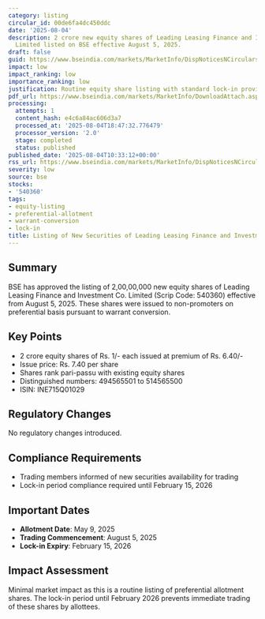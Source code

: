 ```yaml
---
category: listing
circular_id: 00de6fa4dc450ddc
date: '2025-08-04'
description: 2 crore new equity shares of Leading Leasing Finance and Investment Co.
  Limited listed on BSE effective August 5, 2025.
draft: false
guid: https://www.bseindia.com/markets/MarketInfo/DispNoticesNCirculars.aspx?Noticeid={79EA86EA-2AFA-4B0B-9CE9-9DB475D47494}&noticeno=20250804-17&dt=08/04/2025&icount=17&totcount=60&flag=0
impact: low
impact_ranking: low
importance_ranking: low
justification: Routine equity share listing with standard lock-in provisions
pdf_url: https://www.bseindia.com/markets/MarketInfo/DownloadAttach.aspx?id=20250804-17&attachedId=
processing:
  attempts: 1
  content_hash: e4c6a84ac606d3a7
  processed_at: '2025-08-04T18:47:32.776479'
  processor_version: '2.0'
  stage: completed
  status: published
published_date: '2025-08-04T10:33:12+00:00'
rss_url: https://www.bseindia.com/markets/MarketInfo/DispNoticesNCirculars.aspx?Noticeid={79EA86EA-2AFA-4B0B-9CE9-9DB475D47494}&noticeno=20250804-17&dt=08/04/2025&icount=17&totcount=60&flag=0
severity: low
source: bse
stocks:
- '540360'
tags:
- equity-listing
- preferential-allotment
- warrant-conversion
- lock-in
title: Listing of New Securities of Leading Leasing Finance and Investment Co. Limited
---
```


## Summary

BSE has approved the listing of 2,00,00,000 new equity shares of Leading Leasing Finance and Investment Co. Limited (Scrip Code: 540360) effective from August 5, 2025. These shares were issued to non-promoters on preferential basis pursuant to warrant conversion.

## Key Points

- 2 crore equity shares of Rs. 1/- each issued at premium of Rs. 6.40/-
- Issue price: Rs. 7.40 per share
- Shares rank pari-passu with existing equity shares
- Distinguished numbers: 494565501 to 514565500
- ISIN: INE715Q01029

## Regulatory Changes

No regulatory changes introduced.

## Compliance Requirements

- Trading members informed of new securities availability for trading
- Lock-in period compliance required until February 15, 2026

## Important Dates

- **Allotment Date**: May 9, 2025
- **Trading Commencement**: August 5, 2025
- **Lock-in Expiry**: February 15, 2026

## Impact Assessment

Minimal market impact as this is a routine listing of preferential allotment shares. The lock-in period until February 2026 prevents immediate trading of these shares by allottees.